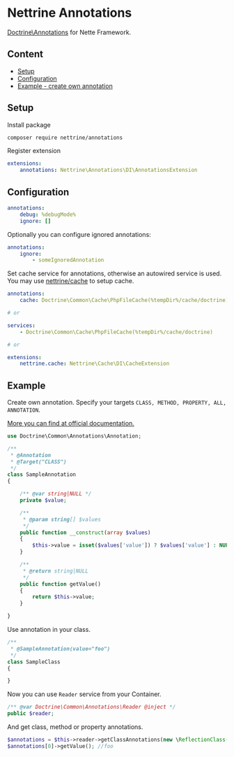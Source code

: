 # Nettrine Annotations

[Doctrine\Annotations](http://docs.doctrine-project.org/projects/doctrine-common/en/latest/reference/annotations.html) for Nette Framework.

## Content

- [Setup](#setup)
- [Configuration](#configuration)
- [Example - create own annotation](#example)

## Setup

Install package

```bash
composer require nettrine/annotations
```

Register extension

```yaml
extensions:
    annotations: Nettrine\Annotations\DI\AnnotationsExtension
```

## Configuration

```yaml
annotations:
    debug: %debugMode%
    ignore: []
```

Optionally you can configure ignored annotations:

```yaml
annotations:
    ignore:
        - someIgnoredAnnotation
```

Set cache service for annotations, otherwise an autowired service is used. You may use [nettrine/cache](https://github.com/nettrine/cache) to setup cache.

```yaml
annotations:
    cache: Doctrine\Common\Cache\PhpFileCache(%tempDir%/cache/doctrine)

# or

services:
    - Doctrine\Common\Cache\PhpFileCache(%tempDir%/cache/doctrine)

# or

extensions:
    nettrine.cache: Nettrine\Cache\DI\CacheExtension
```

## Example

Create own annotation. Specify your targets `CLASS, METHOD, PROPERTY, ALL, ANNOTATION`.

[More you can find at official documentation.](http://docs.doctrine-project.org/projects/doctrine-common/en/latest/reference/annotations.html#annotation-classes)

```php
use Doctrine\Common\Annotations\Annotation;

/**
 * @Annotation
 * @Target("CLASS")
 */
class SampleAnnotation
{

	/** @var string|NULL */
	private $value;

	/**
	 * @param string[] $values
	 */
	public function __construct(array $values)
	{
		$this->value = isset($values['value']) ? $values['value'] : NULL;
	}

	/**
	 * @return string|NULL
	 */
	public function getValue()
	{
		return $this->value;
	}

}
```

Use annotation in your class.

```php
/**
 * @SampleAnnotation(value="foo")
 */
class SampleClass
{

}
```

Now you can use `Reader` service from your Container. 

```php
/** @var Doctrine\Common\Annotations\Reader @inject */
public $reader;
```

And get class, method or property annotations.

```php
$annotations = $this->reader->getClassAnnotations(new \ReflectionClass(SampleClass::class));
$annotations[0]->getValue(); //foo
```
